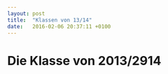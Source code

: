 ```yaml
---
layout: post
title:  "Klassen von 13/14"
date:   2016-02-06 20:37:11 +0100
---
```


# Die Klasse von 2013/2914
